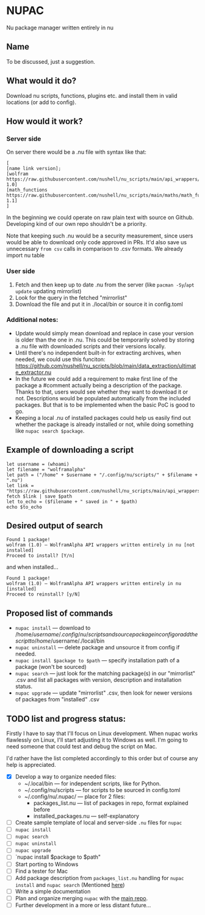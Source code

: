 # NUPAC 
Nu package manager written entirely in nu



## Name
To be discussed, just a suggestion.


## What would it do?
Download nu scripts, functions, plugins etc. and install them in valid locations (or add to config).


## How would it work?
### Server side
On server there would be a .nu file with syntax like that:

```
[
[name link version]; 
[wolfram https://raw.githubusercontent.com/nushell/nu_scripts/main/api_wrappers/wolframalpha.nu 1.0] 
[math_functions https://raw.githubusercontent.com/nushell/nu_scripts/main/maths/math_functions.nu 1.1]
]
```

In the beginning we could operate on raw plain text with source on Github. Developing kind of our own repo shouldn't be a priority.

Note that keeping such .nu would be a security measurement, since users would be able to download only code approved in PRs. It'd also save us unnecessary `from csv` calls in comparison to .csv formats. We already import nu table


### User side
1) Fetch and then keep up to date .nu from the server (like `pacman -Sy`/`apt update` updating mirrorlist)
2) Look for the query in the fetched "mirrorlist"
3) Download the file and put it in ./local/bin or source it in config.toml 

### Additional notes:
- Update would simply mean download and replace in case your version is older than the one in .nu. This could be temporarily solved by storing a .nu file with downloaded scripts and their versions locally.
- Until there's no independent built-in for extracting archives, when needed, we could use this funciton: https://github.com/nushell/nu_scripts/blob/main/data_extraction/ultimate_extractor.nu
- In the future we could add a requirement to make first line of the package a #comment actually being a description of the package. Thanks to that, users would see whether they want to download it or not. Descriptions would be populated automatically from the included packages. But that is to be implemented when the basic PoC is good to go.
- Keeping a local .nu of installed packages could help us easily find out whether the package is already installed or not, while doing something like `nupac search $package`.


## Example of downloading a script
```
let username = (whoami)
let filename = "wolframalpha"
let path = ("/home" + $username + "/.config/nu/scripts/" + $filename + ".nu")
let link = "https://raw.githubusercontent.com/nushell/nu_scripts/main/api_wrappers/wolframalpha.nu"
fetch $link | save $path
let to_echo = ($filename + " saved in " + $path)
echo $to_echo
```


## Desired output of search
```
Found 1 package!
wolfram (1.0) — WolframAlpha API wrappers written entirely in nu [not installed]
Proceed to install? [Y/n]
```

and when installed...

```
Found 1 package!
wolfram (1.0) — WolframAlpha API wrappers written entirely in nu [installed]
Proceed to reinstall? [y/N]
```


## Proposed list of commands
- `nupac install` — download to /home/$username/.config/nu/scripts and source package in config or add the script to /home/$username/./local/bin
- `nupac uninstall` — delete package and unsource it from config if needed.
- `nupac install $package to $path` — specify installation path of a package (won't be sourced)
- `nupac search` — just look for the matching package(s) in our "mirrorlist" .csv and list all packages with version, description and installation status.
- `nupac upgrade` — update "mirrorlist" .csv, then look for newer versions of packages from "installed" .csv


## TODO list and progress status:
Firstly I have to say that I'll focus on Linux development. When nupac works flawlessly on Linux, I'll start adjusting it to Windows as well. I'm going to need someone that could test and debug the script on Mac.

I'd rather have the list completed accordingly to this order but of course any help is appreciated.

- [x] Develop a way to organize needed files:
  - ~/.local/bin — for independent scripts, like for Python. 
  - ~/.config/nu/scripts — for scripts to be sourced in config.toml
  - ~/.config/nu/.nupac/ — place for 2 files:
    - packages_list.nu — list of packages in repo, format explained before
    - installed_packages.nu — self-explanatory
- [ ] Create sample template of local and server-side `.nu` files for `nupac`
- [ ] `nupac install`
- [ ] `nupac search`
- [ ] `nupac uninstall`
- [ ] `nupac upgrade`
- [ ] `nupac install $package to $path"
- [ ] Start porting to Windows
- [ ] Find a tester for Mac
- [ ] Add package description from `packages_list.nu` handling for `nupac install` and `nupac search` (Mentioned [here](#desired-output-of-search))
- [ ] Write a simple documentation
- [ ] Plan and organize merging `nupac` with the [main repo](https://github.com/nushell/nushell). 
- [ ] Further development in a more or less distant future...
